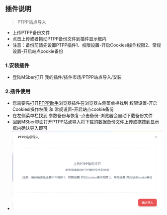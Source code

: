 ## 插件说明

> PTPP站点导入
- 上传PTPP备份文件
- 点击上传或者拖动PTPP备份文件到插件显示框内
- 注意：备份前请先设置PTPP插件1、权限设置-开启Cookiesi操作权限2、常规设置-开启站点cookie备份

### 1.安装插件
- 登陆MSber打开 我的插件/插件市场/PTPP站点导入/安装
### 2.插件使用
- 您需要先打开[PTPP助手](https://github.com/pt-plugins/PT-Plugin-Plus)浏览器插件在浏览器左侧菜单栏找到 权限设置-开启Cookiesi操作权限 和 常规设置-开启站点cookie备份
- 在左侧菜单栏找到 参数备份与恢复-点击备份-浏览器会自动下载备份文件
- 回到MSber界面打开PTPP站点导入将下载的数据备份文件上传或拖拽到显示框内确认导入即可
- ![05.png](./images/05.png)
